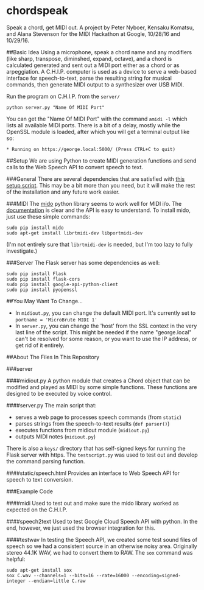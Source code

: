 # chordspeak
Speak a chord, get MIDI out. A project by Peter Nyboer, Kensaku Komatsu, and Alana Stevenson for the MIDI Hackathon at Google, 10/28/16 and 10/29/16.

##Basic Idea
Using a microphone, speak a chord name and any modifiers (like sharp, transpose, diminshed, expand, octave), and a chord is calculated generated and sent out a MIDI port either as a chord or as arpeggiation. A C.H.I.P. computer is used as a device to serve a web-based interface for speech-to-text, parse the resulting string for musical commands, then generate MIDI output to a synthesizer over USB MIDI.

Run the program on C.H.I.P. from the `server/`
```
python server.py "Name Of MIDI Port"
```
You can get the "Name Of MIDI Port" with the command `amidi -l` which lists all available MIDI ports.
There is a bit of a delay, mostly while the OpenSSL module is loaded, after which you will get a terminal output like so:
```
* Running on https://george.local:5000/ (Press CTRL+C to quit)
```

##Setup
We are using Python to create MIDI generation functions and send calls to the Web Speech API to convert speech to text.

###General
There are several dependencies that are satisfied with [this setup script](https://github.com/nyboer/newchipsetup/blob/master/dev.sh). This may be a bit more than you need, but it will make the rest of the installation and any future work easier. 

###MIDI
The [mido](https://github.com/olemb/mido) python library seems to work well for MIDI i/o. The [documentation](https://mido.readthedocs.io/en/latest/) is clear and the API is easy to understand. To install mido, just use these simple commands:
```
sudo pip install mido
sudo apt-get install librtmidi-dev libportmidi-dev
```
(I'm not entirely sure that `librtmidi-dev` is needed, but I'm too lazy to fully investigate.)

###Server
The Flask server has some dependencies as well:
```
sudo pip install Flask
sudo pip install flask-cors
sudo pip install google-api-python-client
sudo pip install pyopenssl
```

##You May Want To Change...
 * In `midiout.py`, you can change the default MIDI port. It's currently set to `portname = 'MicroBrute MIDI 1'`
 * In `server.py`, you can change the 'host' from the SSL context in the very last line of the script. This might be needed if the name "george.local" can't be resolved for some reason, or you want to use the IP address, or get rid of it entirely.

##About The Files In This Repository

###server

####midiout.py
A python module that creates a Chord object that can be modified and played as MIDI by some simple functions. These functions are designed to be executed by voice control.

####server.py
The main script that:
 * serves a web page to processes speech commands (from `static`)
 * parses strings from the speech-to-text results (`def parser()`)
 * executes functions from midiout module (`midiout.py`)
 * outputs MIDI notes (`midiout.py`)

There is also a `keys/` directory that has self-signed keys for running the Flask server with https. The `testscript.py` was used to test out and develop the command parsing function.

####static/speech.html
Provides an interface to Web Speech API for speech to text conversion.

###Example Code

####midi
Used to test out and make sure the mido library worked as expected on the C.H.I.P.

####speech2text
Used to test Google Cloud Speech API with python. In the end, however, we just used the browser integration for this.

####testwav
In testing the Speech API, we created some test sound files of speech so we had a consistent source in an otherwise noisy area. Originally stereo 44.1K WAV, we had to convert them to RAW. The `sox` command was helpful:
```
sudo apt-get install sox
sox C.wav --channels=1 --bits=16 --rate=16000 --encoding=signed-integer --endian=little C.raw
```

